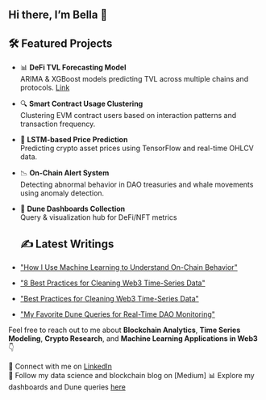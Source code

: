 ## Hi there,  I’m Bella 👋


## 🛠 Featured Projects

- 📊 **DeFi TVL Forecasting Model**
  <br> ARIMA & XGBoost models predicting TVL across multiple chains and protocols. [Link](https://github.com/bellatrix-ds/ml-in-crypto/tree/main/01.%20DeFi%20TVL%20Forecasting%20Model%20)

- 🔍 **Smart Contract Usage Clustering**  
  Clustering EVM contract users based on interaction patterns and transaction frequency.

- 🧠 **LSTM-based Price Prediction**  
  Predicting crypto asset prices using TensorFlow and real-time OHLCV data.

- 📉 **On-Chain Alert System**  
  Detecting abnormal behavior in DAO treasuries and whale movements using anomaly detection.

- 📎 **Dune Dashboards Collection**  
  Query & visualization hub for DeFi/NFT metrics


  ## ✍️ Latest Writings

- ["How I Use Machine Learning to Understand On-Chain Behavior"](#)
- ["8 Best Practices for Cleaning Web3 Time-Series Data"](https://medium.com/@bellabahramii/8-best-practices-for-cleaning-web3-time-series-data-2f51f901d428)
- ["Best Practices for Cleaning Web3 Time-Series Data"](#)
- ["My Favorite Dune Queries for Real-Time DAO Monitoring"](#)


Feel free to reach out to me about **Blockchain Analytics**, **Time Series Modeling**, **Crypto Research**, and **Machine Learning Applications in Web3** 👇

💬 Connect with me on [LinkedIn](www.linkedin.com/in/bellabahrami)  
📝 Follow my data science and blockchain blog on [Medium]
📊 Explore my dashboards and Dune queries [here](https://dune.com/bella25)  

